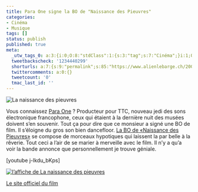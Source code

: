 ```yaml
---
title: Para One signe la BO de "Naissance des Pieuvres"
categories:
- Cinéma
- Musique
tags: []
status: publish
published: true
meta:
  _utw_tags_0: a:3:{i:0;O:8:"stdClass":1:{s:3:"tag";s:7:"Cinéma";}i:1;O:8:"stdClass":1:{s:3:"tag";s:7:"Musique";}i:2;O:8:"stdClass":1:{s:3:"tag";s:6:"Vidéo";}}
  tweetbackscheck: '1234440299'
  shorturls: a:7:{s:9:"permalink";s:85:"https://www.alienlebarge.ch/2007/08/22/para-one-signe-la-bo-de-naissance-des-pieuvres/";s:7:"tinyurl";s:25:"https://tinyurl.com/b8oa69";s:4:"isgd";s:17:"https://is.gd/ikdd";s:5:"bitly";s:20:"https://bit.ly/16kCJi";s:5:"snipr";s:22:"https://snipr.com/b9x68";s:5:"snurl";s:22:"https://snurl.com/b9x68";s:7:"snipurl";s:24:"https://snipurl.com/b9x68";}
  twittercomments: a:0:{}
  tweetcount: '0'
  tmac_last_id: ''
---
```

<img src="https://dlgjp9x71cipk.cloudfront.net/2007/08/pieuvres.png" alt="La naissance des pieuvres" />

Vous connaissez <a href="https://www.myspace.com/paraone" title="MySpace de Para One">Para One</a> ? Producteur pour TTC, nouveau jedi des sons électronique francophone, ceux qui étaient à la dernière nuit des musées doivent s’en souvenir.
Tout ça pour dire que ce monsieur a signé une BO de film. Il s’éloigne du gros son bien dancefloor. <a href="https://www.institubes.com/pieuvres/" title="site du disque de la naissance des pieuvres">La BO de «Naissance des Pieuvres»</a> se compose de morceaux hypotiques qui laissent la par belle à la rêverie. Tout ceci a l’air de se marier à merveille avec le film. Il n’y a qu’a voir la bande annonce que personnellement je trouve géniale.

<!--more-->

[youtube j-lkdu_bKps]

<a href="https://dlgjp9x71cipk.cloudfront.net/2007/08/affiche_pieuvres.jpg" title="l’affiche de La naissance des pieuvres"><img src="https://dlgjp9x71cipk.cloudfront.net/2007/08/affiche_pieuvres.thumbnail.jpg" title="l’affiche de La naissance des pieuvres" alt="l’affiche de La naissance des pieuvres" /></a>

<a href="https://www.myspace.com/pieuvres" title="Le site du film">Le site officiel du film</a>
